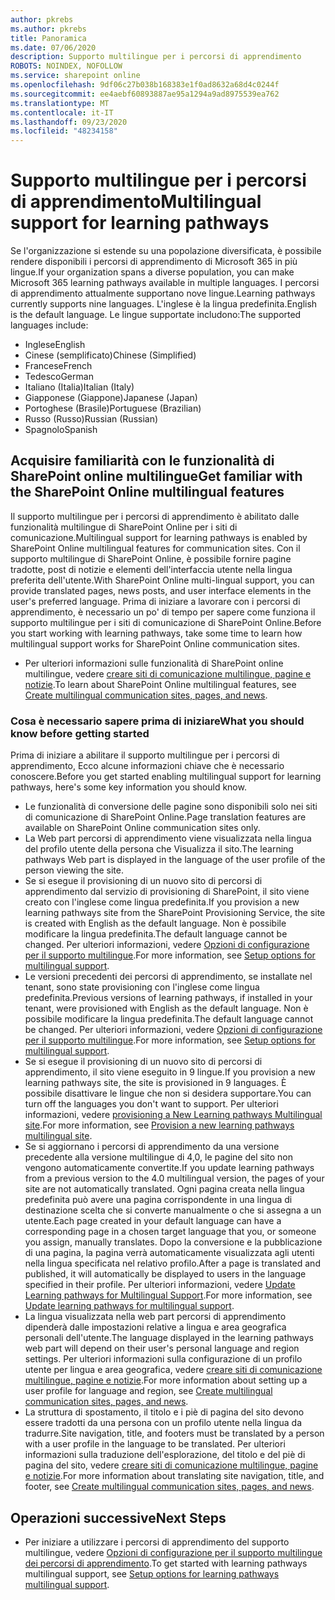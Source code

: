 ```yaml
---
author: pkrebs
ms.author: pkrebs
title: Panoramica
ms.date: 07/06/2020
description: Supporto multilingue per i percorsi di apprendimento
ROBOTS: NOINDEX, NOFOLLOW
ms.service: sharepoint online
ms.openlocfilehash: 9df06c27b038b168383e1f0ad8632a68d4c0244f
ms.sourcegitcommit: ee4aebf60893887ae95a1294a9ad8975539ea762
ms.translationtype: MT
ms.contentlocale: it-IT
ms.lasthandoff: 09/23/2020
ms.locfileid: "48234158"
---
```

# <a name="multilingual-support-for-learning-pathways"></a><span data-ttu-id="89957-103">Supporto multilingue per i percorsi di apprendimento</span><span class="sxs-lookup"><span data-stu-id="89957-103">Multilingual support for learning pathways</span></span>

<span data-ttu-id="89957-104">Se l'organizzazione si estende su una popolazione diversificata, è possibile rendere disponibili i percorsi di apprendimento di Microsoft 365 in più lingue.</span><span class="sxs-lookup"><span data-stu-id="89957-104">If your organization spans a diverse population, you can make Microsoft 365 learning pathways available in multiple languages.</span></span> <span data-ttu-id="89957-105">I percorsi di apprendimento attualmente supportano nove lingue.</span><span class="sxs-lookup"><span data-stu-id="89957-105">Learning pathways currently supports nine languages.</span></span> <span data-ttu-id="89957-106">L'inglese è la lingua predefinita.</span><span class="sxs-lookup"><span data-stu-id="89957-106">English is the default language.</span></span> <span data-ttu-id="89957-107">Le lingue supportate includono:</span><span class="sxs-lookup"><span data-stu-id="89957-107">The supported languages include:</span></span>   

- <span data-ttu-id="89957-108">Inglese</span><span class="sxs-lookup"><span data-stu-id="89957-108">English</span></span>    
- <span data-ttu-id="89957-109">Cinese (semplificato)</span><span class="sxs-lookup"><span data-stu-id="89957-109">Chinese (Simplified)</span></span>
- <span data-ttu-id="89957-110">Francese</span><span class="sxs-lookup"><span data-stu-id="89957-110">French</span></span>
- <span data-ttu-id="89957-111">Tedesco</span><span class="sxs-lookup"><span data-stu-id="89957-111">German</span></span>
- <span data-ttu-id="89957-112">Italiano (Italia)</span><span class="sxs-lookup"><span data-stu-id="89957-112">Italian (Italy)</span></span>
- <span data-ttu-id="89957-113">Giapponese (Giappone)</span><span class="sxs-lookup"><span data-stu-id="89957-113">Japanese (Japan)</span></span>
- <span data-ttu-id="89957-114">Portoghese (Brasile)</span><span class="sxs-lookup"><span data-stu-id="89957-114">Portuguese (Brazilian)</span></span>
- <span data-ttu-id="89957-115">Russo (Russo)</span><span class="sxs-lookup"><span data-stu-id="89957-115">Russian (Russian)</span></span>
- <span data-ttu-id="89957-116">Spagnolo</span><span class="sxs-lookup"><span data-stu-id="89957-116">Spanish</span></span>

## <a name="get-familiar-with-the-sharepoint-online-multilingual-features"></a><span data-ttu-id="89957-117">Acquisire familiarità con le funzionalità di SharePoint online multilingue</span><span class="sxs-lookup"><span data-stu-id="89957-117">Get familiar with the SharePoint Online multilingual features</span></span>
<span data-ttu-id="89957-118">Il supporto multilingue per i percorsi di apprendimento è abilitato dalle funzionalità multilingue di SharePoint Online per i siti di comunicazione.</span><span class="sxs-lookup"><span data-stu-id="89957-118">Multilingual support for learning pathways is enabled by SharePoint Online multilingual features for communication sites.</span></span>
<span data-ttu-id="89957-119">Con il supporto multilingue di SharePoint Online, è possibile fornire pagine tradotte, post di notizie e elementi dell'interfaccia utente nella lingua preferita dell'utente.</span><span class="sxs-lookup"><span data-stu-id="89957-119">With SharePoint Online multi-lingual support, you can provide translated pages, news posts, and user interface elements in the user's preferred language.</span></span> <span data-ttu-id="89957-120">Prima di iniziare a lavorare con i percorsi di apprendimento, è necessario un po' di tempo per sapere come funziona il supporto multilingue per i siti di comunicazione di SharePoint Online.</span><span class="sxs-lookup"><span data-stu-id="89957-120">Before you start working with learning pathways, take some time to learn how multilingual support works for SharePoint Online communication sites.</span></span> 
- <span data-ttu-id="89957-121">Per ulteriori informazioni sulle funzionalità di SharePoint online multilingue, vedere [creare siti di comunicazione multilingue, pagine e notizie](https://support.office.com/article/2bb7d610-5453-41c6-a0e8-6f40b3ed750c).</span><span class="sxs-lookup"><span data-stu-id="89957-121">To learn about SharePoint Online multilingual features, see [Create multilingual communication sites, pages, and news](https://support.office.com/article/2bb7d610-5453-41c6-a0e8-6f40b3ed750c).</span></span> 

### <a name="what-you-should-know-before-getting-started"></a><span data-ttu-id="89957-122">Cosa è necessario sapere prima di iniziare</span><span class="sxs-lookup"><span data-stu-id="89957-122">What you should know before getting started</span></span> 
<span data-ttu-id="89957-123">Prima di iniziare a abilitare il supporto multilingue per i percorsi di apprendimento, Ecco alcune informazioni chiave che è necessario conoscere.</span><span class="sxs-lookup"><span data-stu-id="89957-123">Before you get started enabling multilingual support for learning pathways, here's some key information you should know.</span></span> 

- <span data-ttu-id="89957-124">Le funzionalità di conversione delle pagine sono disponibili solo nei siti di comunicazione di SharePoint Online.</span><span class="sxs-lookup"><span data-stu-id="89957-124">Page translation features are available on SharePoint Online communication sites only.</span></span>
- <span data-ttu-id="89957-125">La Web part percorsi di apprendimento viene visualizzata nella lingua del profilo utente della persona che Visualizza il sito.</span><span class="sxs-lookup"><span data-stu-id="89957-125">The learning pathways Web part is displayed in the language of the user profile of the person viewing the site.</span></span>   
- <span data-ttu-id="89957-126">Se si esegue il provisioning di un nuovo sito di percorsi di apprendimento dal servizio di provisioning di SharePoint, il sito viene creato con l'inglese come lingua predefinita.</span><span class="sxs-lookup"><span data-stu-id="89957-126">If you provision a new learning pathways site from the SharePoint Provisioning Service, the site is created with English as the default language.</span></span> <span data-ttu-id="89957-127">Non è possibile modificare la lingua predefinita.</span><span class="sxs-lookup"><span data-stu-id="89957-127">The default language cannot be changed.</span></span> <span data-ttu-id="89957-128">Per ulteriori informazioni, vedere [Opzioni di configurazione per il supporto multilingue](https://docs.microsoft.com/office365/customlearning/custom_setupoptions_ml).</span><span class="sxs-lookup"><span data-stu-id="89957-128">For more information, see [Setup options for multilingual support](https://docs.microsoft.com/office365/customlearning/custom_setupoptions_ml).</span></span>
- <span data-ttu-id="89957-129">Le versioni precedenti dei percorsi di apprendimento, se installate nel tenant, sono state provisioning con l'inglese come lingua predefinita.</span><span class="sxs-lookup"><span data-stu-id="89957-129">Previous versions of learning pathways, if installed in your tenant, were provisioned with English as the default language.</span></span> <span data-ttu-id="89957-130">Non è possibile modificare la lingua predefinita.</span><span class="sxs-lookup"><span data-stu-id="89957-130">The default language cannot be changed.</span></span> <span data-ttu-id="89957-131">Per ulteriori informazioni, vedere [Opzioni di configurazione per il supporto multilingue](https://docs.microsoft.com/office365/customlearning/custom_setupoptions_ml).</span><span class="sxs-lookup"><span data-stu-id="89957-131">For more information, see [Setup options for multilingual support](https://docs.microsoft.com/office365/customlearning/custom_setupoptions_ml).</span></span>
- <span data-ttu-id="89957-132">Se si esegue il provisioning di un nuovo sito di percorsi di apprendimento, il sito viene eseguito in 9 lingue.</span><span class="sxs-lookup"><span data-stu-id="89957-132">If you provision a new learning pathways site, the site is provisioned in 9 languages.</span></span> <span data-ttu-id="89957-133">È possibile disattivare le lingue che non si desidera supportare.</span><span class="sxs-lookup"><span data-stu-id="89957-133">You can turn off the languages you don't want to support.</span></span> <span data-ttu-id="89957-134">Per ulteriori informazioni, vedere [provisioning a New Learning pathways Multilingual site](https://docs.microsoft.com/office365/customlearning/custom_provision_ml).</span><span class="sxs-lookup"><span data-stu-id="89957-134">For more information, see [Provision a new learning pathways multilingual site](https://docs.microsoft.com/office365/customlearning/custom_provision_ml).</span></span>  
- <span data-ttu-id="89957-135">Se si aggiornano i percorsi di apprendimento da una versione precedente alla versione multilingue di 4,0, le pagine del sito non vengono automaticamente convertite.</span><span class="sxs-lookup"><span data-stu-id="89957-135">If you update learning pathways from a previous version to the 4.0 multilingual version, the pages of your site are not automatically translated.</span></span> <span data-ttu-id="89957-136">Ogni pagina creata nella lingua predefinita può avere una pagina corrispondente in una lingua di destinazione scelta che si converte manualmente o che si assegna a un utente.</span><span class="sxs-lookup"><span data-stu-id="89957-136">Each page created in your default language can have a corresponding page in a chosen target language that you, or someone you assign, manually translates.</span></span> <span data-ttu-id="89957-137">Dopo la conversione e la pubblicazione di una pagina, la pagina verrà automaticamente visualizzata agli utenti nella lingua specificata nel relativo profilo.</span><span class="sxs-lookup"><span data-stu-id="89957-137">After a page is translated and published, it will automatically be displayed to users in the language specified in their profile.</span></span> <span data-ttu-id="89957-138">Per ulteriori informazioni, vedere [Update Learning pathways for Multilingual Support](https://docs.microsoft.com/office365/customlearning/custom_update_ml).</span><span class="sxs-lookup"><span data-stu-id="89957-138">For more information, see [Update learning pathways for multilingual support](https://docs.microsoft.com/office365/customlearning/custom_update_ml).</span></span> 
- <span data-ttu-id="89957-139">La lingua visualizzata nella web part percorsi di apprendimento dipenderà dalle impostazioni relative a lingua e area geografica personali dell'utente.</span><span class="sxs-lookup"><span data-stu-id="89957-139">The language displayed in the learning pathways web part will depend on their user's personal language and region settings.</span></span> <span data-ttu-id="89957-140">Per ulteriori informazioni sulla configurazione di un profilo utente per lingua e area geografica, vedere [creare siti di comunicazione multilingue, pagine e notizie](https://support.office.com/article/2bb7d610-5453-41c6-a0e8-6f40b3ed750c).</span><span class="sxs-lookup"><span data-stu-id="89957-140">For more information about setting up a user profile for language and region, see [Create multilingual communication sites, pages, and news](https://support.office.com/article/2bb7d610-5453-41c6-a0e8-6f40b3ed750c).</span></span> 
- <span data-ttu-id="89957-141">La struttura di spostamento, il titolo e i piè di pagina del sito devono essere tradotti da una persona con un profilo utente nella lingua da tradurre.</span><span class="sxs-lookup"><span data-stu-id="89957-141">Site navigation, title, and footers must be translated by a person with a user profile in the language to be translated.</span></span> <span data-ttu-id="89957-142">Per ulteriori informazioni sulla traduzione dell'esplorazione, del titolo e del piè di pagina del sito, vedere [creare siti di comunicazione multilingue, pagine e notizie](https://support.office.com/article/2bb7d610-5453-41c6-a0e8-6f40b3ed750c).</span><span class="sxs-lookup"><span data-stu-id="89957-142">For more information about translating site navigation, title, and footer, see [Create multilingual communication sites, pages, and news](https://support.office.com/article/2bb7d610-5453-41c6-a0e8-6f40b3ed750c).</span></span>

## <a name="next-steps"></a><span data-ttu-id="89957-143">Operazioni successive</span><span class="sxs-lookup"><span data-stu-id="89957-143">Next Steps</span></span>
- <span data-ttu-id="89957-144">Per iniziare a utilizzare i percorsi di apprendimento del supporto multilingue, vedere [Opzioni di configurazione per il supporto multilingue dei percorsi di apprendimento](https://docs.microsoft.com/office365/customlearning/custom_setupoptions_ml).</span><span class="sxs-lookup"><span data-stu-id="89957-144">To get started with learning pathways multilingual support, see [Setup options for learning pathways multilingual support](https://docs.microsoft.com/office365/customlearning/custom_setupoptions_ml).</span></span>